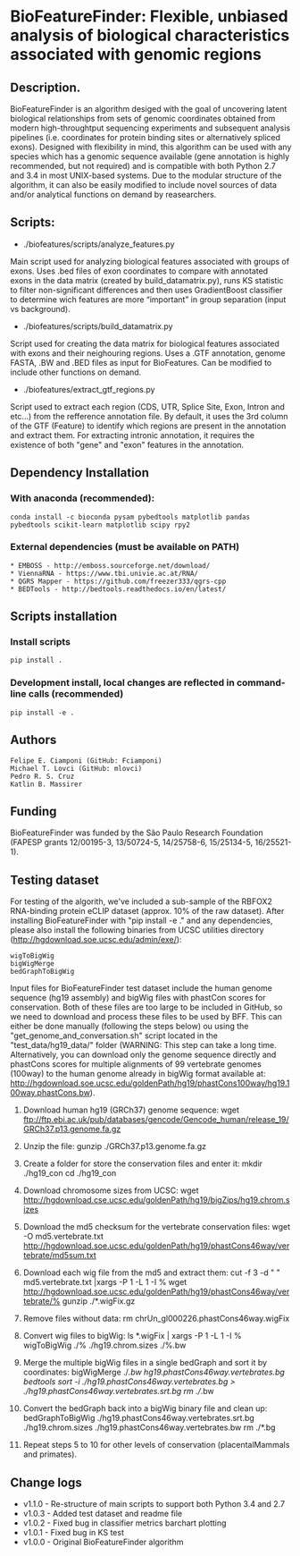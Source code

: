 ﻿# BioFeatureFinder: Flexible, unbiased analysis of biological characteristics associated with genomic regions

## Description.

BioFeatureFinder is an algorithm desiged with the goal of uncovering latent biological relationships from sets of genomic coordinates obtained from modern high-throughtput sequencing experiments and subsequent analysis pipelines (i.e. coordinates for protein binding sites or alternatively spliced exons). Designed with flexibility in mind, this algorithm can be used with any species which has a genomic sequence available (gene annotation is highly recommended, but not required) and is compatible with both Python 2.7 and 3.4 in most UNIX-based systems. Due to the modular structure of the algorithm, it can also be easily modified to include novel sources of data and/or analytical functions on demand by reasearchers.

## Scripts:

* ./biofeatures/scripts/analyze_features.py

Main script used for analyzing biological features associated with groups of exons. Uses .bed files of exon coordinates to compare with annotated exons in the data matrix (created by build_datamatrix.py), runs KS statistic to filter non-significant differences and then uses GradientBoost classifier to determine wich features are more “important” in group separation (input vs background).

* ./biofeatures/scripts/build_datamatrix.py

Script used for creating the data matrix for biological features associated with exons and their neighouring regions. Uses a .GTF annotation, genome FASTA, .BW and .BED files as input for BioFeatures. Can be modified to include other functions on demand.

* ./biofeatures/extract_gtf_regions.py

Script used to extract each region (CDS, UTR, Splice Site, Exon, Intron and etc...) from the refference annotation file. By default, it uses the 3rd column of the GTF (Feature) to identify which regions are present in the annotation and extract them. For extracting intronic annotation, it requires the existence of both "gene" and "exon" features in the annotation.

## Dependency Installation

### With anaconda (recommended):

    conda install -c bioconda pysam pybedtools matplotlib pandas pybedtools scikit-learn matplotlib scipy rpy2
    
### External dependencies (must be available on PATH)
    
    * EMBOSS - http://emboss.sourceforge.net/download/
    * ViennaRNA - https://www.tbi.univie.ac.at/RNA/
    * QGRS Mapper - https://github.com/freezer333/qgrs-cpp
    * BEDTools - http://bedtools.readthedocs.io/en/latest/

## Scripts installation

### Install scripts

    pip install .

### Development install, local changes are reflected in command-line calls (recommended)

    pip install -e .

## Authors

    Felipe E. Ciamponi (GitHub: Fciamponi)
    Michael T. Lovci (GitHub: mlovci)
    Pedro R. S. Cruz
    Katlin B. Massirer

## Funding

BioFeatureFinder was funded by the São Paulo Research Foundation (FAPESP grants 12/00195-3, 13/50724-5, 14/25758-6, 15/25134-5, 16/25521-1).
    
## Testing dataset

For testing of the algorith, we've included a sub-sample of the RBFOX2 RNA-binding protein eCLIP dataset (approx. 10% of the raw dataset). After installing BioFeatureFinder with "pip install -e ." and any dependencies, please also install the following binaries from UCSC utilities directory (http://hgdownload.soe.ucsc.edu/admin/exe/):

    wigToBigWig 
    bigWigMerge 
    bedGraphToBigWig 

Input files for BioFeatureFinder test dataset include the human genome sequence (hg19 assembly) and bigWig files with phastCon scores for conservation. Both of these files are too large to be included in GitHub, so we need to download and process these files to be used by BFF. This can either be done manually (following the steps below) ou using the "get_genome_and_conversation.sh" script located in the "test_data/hg19_data/" folder (WARNING: This step can take a long time. Alternatively, you can download only the genome sequence directly and phastCons scores for multiple alignments of 99 vertebrate genomes (100way) to the human genome already in bigWig format available at: http://hgdownload.soe.ucsc.edu/goldenPath/hg19/phastCons100way/hg19.100way.phastCons.bw).

1. Download human hg19 (GRCh37) genome sequence:
    wget ftp://ftp.ebi.ac.uk/pub/databases/gencode/Gencode_human/release_19/GRCh37.p13.genome.fa.gz

2. Unzip the file:
    gunzip ./GRCh37.p13.genome.fa.gz

3. Create a folder for store the conservation files and enter it:
    mkdir ./hg19_con
    cd ./hg19_con

4. Download chromosome sizes from UCSC:
    wget http://hgdownload.cse.ucsc.edu/goldenPath/hg19/bigZips/hg19.chrom.sizes

5. Download the md5 checksum for the vertebrate conservation files:
    wget -O md5.vertebrate.txt http://hgdownload.soe.ucsc.edu/goldenPath/hg19/phastCons46way/vertebrate/md5sum.txt

6. Download each wig file from the md5 and extract them:
    cut -f 3 -d " " md5.vertebrate.txt |xargs -P 1 -L 1 -I % wget http://hgdownload.soe.ucsc.edu/goldenPath/hg19/phastCons46way/vertebrate/% 
    gunzip ./*.wigFix.gz

7. Remove files without data:
    rm chrUn_gl000226.phastCons46way.wigFix

8. Convert wig files to bigWig:
    ls *.wigFix | xargs -P 1 -L 1 -I % wigToBigWig ./% ./hg19.chrom.sizes ./%.bw 

9. Merge the multiple bigWig files in a single bedGraph and sort it by coordinates:
    bigWigMerge ./*.bw hg19.phastCons46way.vertebrates.bg
    bedtools sort -i ./hg19.phastCons46way.vertebrates.bg > ./hg19.phastCons46way.vertebrates.srt.bg
    rm ./*.bw

10. Convert the bedGraph back into a bigWig binary file and clean up:
    bedGraphToBigWig ./hg19.phastCons46way.vertebrates.srt.bg ./hg19.chrom.sizes ./hg19.phastCons46way.vertebrates.bw
    rm ./*.bg

11. Repeat steps 5 to 10 for other levels of conservation (placentalMammals and primates).
    
## Change logs

* v1.1.0 - Re-structure of main scripts to support both Python 3.4 and 2.7
* v1.0.3 - Added test dataset and readme file
* v1.0.2 - Fixed bug in classifier metrics barchart plotting
* v1.0.1 - Fixed bug in KS test
* v1.0.0 - Original BioFeatureFinder algorithm
